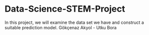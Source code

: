 # Data-Science-STEM-Project
In this project, we will examine the data set we have and construct a suitable prediction model.
Gökçenaz Akyol - Utku Bora
